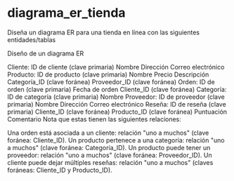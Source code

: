 # diagrama_er_tienda
Diseña un diagrama ER para una tienda en línea con las siguientes entidades/tablas


Diseño de un diagrama ER

Cliente:
ID de cliente (clave primaria)
Nombre
Dirección
Correo electrónico
Producto:
ID de producto (clave primaria)
Nombre
Precio
Descripción
Categoría_ID (clave foránea)
Proveedor_ID (clave foránea)
Orden:
ID de orden (clave primaria)
Fecha de orden
Cliente_ID (clave foránea)
Categoría:
ID de categoría (clave primaria)
Nombre
Proveedor:
ID de proveedor (clave primaria)
Nombre
Dirección
Correo electrónico
Reseña:
ID de reseña (clave primaria)
Cliente_ID (clave foránea)
Producto_ID (clave foránea)
Puntuación
Comentario
Nota que estas tienen las siguientes relaciones:

Una orden está asociada a un cliente: relación "uno a muchos" (clave foránea: Cliente_ID).
Un producto pertenece a una categoría: relación "uno a muchos" (clave foránea: Categoría_ID).
Un producto puede tener un proveedor: relación "uno a muchos" (clave foránea: Proveedor_ID).
Un cliente puede dejar múltiples reseñas: relación "uno a muchos" (claves foráneas: Cliente_ID y Producto_ID).
